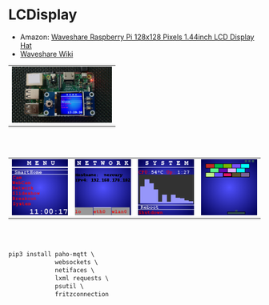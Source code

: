 # LCDisplay

<ul>
<li>Amazon: <a href="https://www.amazon.de/gp/product/B077YK8161">Waveshare Raspberry Pi 128x128 Pixels 1.44inch LCD Display Hat </a></li>
<li><a href="https://www.waveshare.com/wiki/1.44inch_LCD_HAT">Waveshare Wiki</a></li>
</ul>

<table>
    <tr>
        <td><img src="doc/LCDisplay.jpeg" style="width: 200px;"></img></td>
    </tr>
</table>
<br>
<br>
<table>
    <tr>
        <td><img src="doc/main.png" style="width: 127px;"/></td>
        <td><img src="doc/network.png" style="width: 127px;"/></td>
        <td><img src="doc/system.png" style="width: 127px;"/></td>
        <td><img src="doc/breakout.png" style="width: 127px;"/></td>
    </tr>
</table>
<br>
<br>

```
pip3 install paho-mqtt \
             websockets \
             netifaces \
             lxml requests \
             psutil \
             fritzconnection
```